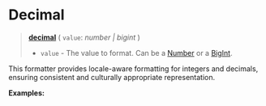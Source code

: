 <script setup>
  import DemoValueFormatter from '../../DemoValueFormatter.vue';
  import { demos } from '../preconfigured-formatters';
</script>

# Decimal <Package name="format"/>

> **[decimal](../../../api/_localizer/format/decimal/index.md)** ( `value`: _number | bigint_ )
>
> - `value` - The value to format. Can be a [Number](https://developer.mozilla.org/en-US/docs/Web/JavaScript/Reference/Global_Objects/Number) or a [BigInt](https://developer.mozilla.org/en-US/docs/Web/JavaScript/Reference/Global_Objects/BigInt).

This formatter provides locale-aware formatting for integers and decimals, ensuring consistent and culturally appropriate representation.

**Examples:**

<DemoValueFormatter :demo="demos.decimal"/>
